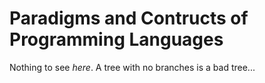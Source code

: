 # Paradigms and Contructs of Programming Languages

Nothing to see _here_. A tree with no branches is a bad tree...
